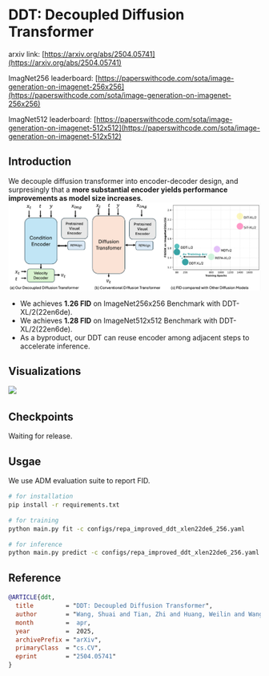 # DDT: Decoupled Diffusion Transformer
arxiv link: [https://arxiv.org/abs/2504.05741](https://arxiv.org/abs/2504.05741)

ImagNet256 leaderboard: [https://paperswithcode.com/sota/image-generation-on-imagenet-256x256](https://paperswithcode.com/sota/image-generation-on-imagenet-256x256)

ImagNet512 leaderboard: [https://paperswithcode.com/sota/image-generation-on-imagenet-512x512](https://paperswithcode.com/sota/image-generation-on-imagenet-512x512)
## Introduction
We decouple diffusion transformer into encoder-decoder design, and surpresingly that a **more substantial encoder yields performance improvements as model size increases**.
![](./figs/main.png)
* We achieves **1.26 FID** on ImageNet256x256 Benchmark with DDT-XL/2(22en6de).
* We achieves **1.28 FID** on ImageNet512x512 Benchmark with DDT-XL/2(22en6de).
* As a byproduct, our DDT can reuse encoder among adjacent steps to accelerate inference.
## Visualizations
![](./figs/teaser.png)
## Checkpoints
Waiting for release.

## Usgae
We use ADM evaluation suite to report FID.
```bash
# for installation
pip install -r requirements.txt
```

```bash
# for training
python main.py fit -c configs/repa_improved_ddt_xlen22de6_256.yaml
```

```bash
# for inference
python main.py predict -c configs/repa_improved_ddt_xlen22de6_256.yaml --ckpt_path=XXX.ckpt
```
## Reference
```bibtex
@ARTICLE{ddt,
  title         = "DDT: Decoupled Diffusion Transformer",
  author        = "Wang, Shuai and Tian, Zhi and Huang, Weilin and Wang, Limin",
  month         =  apr,
  year          =  2025,
  archivePrefix = "arXiv",
  primaryClass  = "cs.CV",
  eprint        = "2504.05741"
}
```
